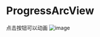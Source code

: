 # ProgressArcView
点击按钮可以动画
 ![image](https://github.com/ButBueatiful/dotvim/raw/master/screenshots/vim-screenshot.jpg)
